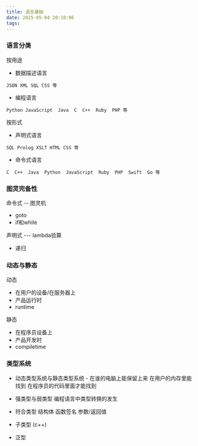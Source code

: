 ```yaml
---
title: 语言基础
date: 2025-05-04 20:10:06
tags: 
---
```


### 语言分类 

按用途
- 数据描述语言
``` 
JSON XML SQL CSS 等
```
- 编程语言
```
Python JavaScript  Java  C  C++  Ruby  PHP 等
```

按形式
- 声明式语言

```
SQL Prolog XSLT HTML CSS 等
```
- 命令式语言

```
C  C++  Java  Python  JavaScript  Ruby  PHP  Swift  Go 等
```

### 图灵完备性
命令式 -- 图灵机
- goto
- if和while

声明式 --- lambda验算
- 递归


### 动态与静态

动态
- 在用户的设备/在服务器上
- 产品运行时
- runtime

静态
- 在程序员设备上
- 产品开发时
- compiletime

### 类型系统

- 动态类型系统与静态类型系统 - 在谁的电脑上能保留上来
 在用户的内存里能找到
 在程序员的代码里面才能找到

- 强类型与弱类型
 编程语言中类型转换的发生

- 符合类型
 结构体 
 函数签名 参数/返回值

- 子类型 (c++)

- 泛型
